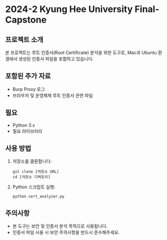 # 2024-2 Kyung Hee University Final-Capstone

## 프로젝트 소개
본 프로젝트는 루트 인증서(Root Certificate) 분석을 위한 도구로, Mac과 Ubuntu 환경에서 생성된 인증서 파일을 포함하고 있습니다.

## 포함된 추가 자료
- Burp Proxy 로그
- 브라우저 및 운영체제 루트 인증서 관련 파일

## 필요
- Python 3.x
- 필요 라이브러리

## 사용 방법
1. 저장소를 클론합니다:
   ```
   git clone [저장소 URL]
   cd [저장소 디렉토리]
   ```

2. Python 스크립트 실행:
   ```
   python cert_analyzer.py
   ```

## 주의사항
- 본 도구는 보안 및 인증서 분석 목적으로 사용됩니다.
- 인증서 파일 사용 시 보안 주의사항을 반드시 준수해주세요.
